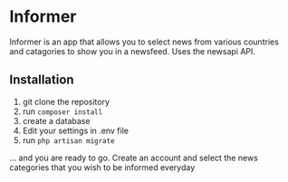 # Informer

<p>Informer is an app that allows you to select news from various countries and catagories to show you in a newsfeed. Uses the newsapi API.</p>

## Installation
1. git clone the repository
2. run `composer install`
3. create a database
4. Edit your settings in .env file
5. run `php artisan migrate`

<p>... and you are ready to go. Create an account and select the news categories that you wish to be informed everyday</p>

